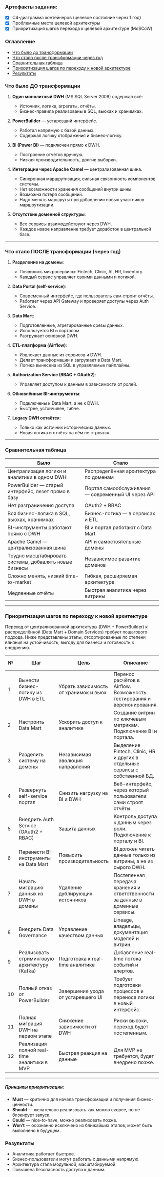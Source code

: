 ### Артефакты задания:
- [x] C4-диаграмма контейнеров (целевое состояние через 1 год)
- [x] Проблемные места целевой архитектуры
- [x] Приоритизация шагов перехода к целевой архитектуре (MoSCoW)

### Оглавление
- [Что было до трансформации](#что-было-до-трансформации)
- [Что стало после трансформации через год](#что-стало-после-трансформации-через-год)
- [Сравнительная таблица](#сравнительная-таблица)
- [Приоритизация шагов по переходу к новой архитектуре](#приоритизация-шагов-по-переходу-к-новой-архитектуре)
- [Результаты](#результаты)

### Что было ДО трансформации
1. **Один монолитный DWH** (MS SQL Server 2008) содержал всё:
   - Источник, логика, агрегаты, отчёты.
   - Бизнес-правила реализованы в SQL, вьюхах и хранимках.

2. **PowerBuilder** — устаревший интерфейс.
   - Работал напрямую с базой данных.
   - Содержал логику отображения и бизнес-логику.

3. **BI (Power BI)** — подключен прямо к DWH.
   - Построение отчётов вручную.
   - Низкая производительность, долгие выборки.

4. **Интеграции через Apache Camel** — централизованная шина.
   - Синхронная маршрутизация, сильная связонность компонентов системы.
   - Нет возможности хранения сообщений внутри шины.
   - Возможна потеря сообщений.
   - Надо менять маршруты при добавлении новых участников маршрутизации.

5. **Отсутствие доменной структуры**:
   - Все сервисы взаимодействуют через DWH.
   - Каждое новое направление требует доработок в центральной базе.

---

### Что стало ПОСЛЕ трансформации (через год)

1. **Разделение на домены**:
   - Появились микросервисы: Fintech, Clinic, AI, HR, Inventory.
   - Каждый сервис управляет своими данными и логикой.

2. **Data Portal (self-service)**:
   - Современный интерфейс, где пользователь сам строит отчёты.
   - Работает через API Gateway и проверяет доступы через Auth Service.

3. **Data Mart**:
   - Подготовленные, агрегированные срезы данных.
   - Используется BI и порталом.
   - Разгружает основной DWH.

4. **ETL-платформа (Airflow)**:
   - Извлекает данные из сервисов и DWH.
   - Делает трансформации и загружает в Data Mart.
   - Логика вынесена из SQL в управляемые пайплайны.

5. **Authorization Service (RBAC + OAuth2)**:
   - Управляет доступом к данным в зависимости от ролей.

6. **Обновлённые BI-инструменты**:
   - Подключены к Data Mart, а не к DWH.
   - Быстрее, устойчивее, гибче.

7. **Legacy DWH остаётся**:
   - Только как источник исторических данных.
   - Новая логика и отчёты на нём не строятся.

---

### Сравнительная таблица
| Было                                                   | Стало                                              |
|--------------------------------------------------------|----------------------------------------------------|
| Централизация логики и аналитики в одном DWH           | Распределённая архитектура по доменам              |
| PowerBuilder — старый интерфейс, лезет прямо в базу    | Портал самообслуживания — современный UI через API |
| Нет разграничения доступа                              | OAuth2 + RBAC                                      |
| Вся бизнес-логика в SQL, вьюхах, хранимках             | Бизнес-логика — в сервисах и ETL                   |
| BI-инструменты работают прямо с DWH                    | BI и портал работают с Data Mart                   |
| Apache Camel — централизованная шина                   | API и самостоятельные домены                       |
| Трудно масштабировать системы, добавлять новые бизнесы | Независимое развитие доменов                       |
| Сложно менять, низкий time-to-market                   | Гибкая, расширяемая архитектура                    |
| Медленные отчёты                                       | Быстрая аналитика через витрины                    |

---

### Приоритизация шагов по переходу к новой архитектуре

Переход от централизованной архитектуры (DWH + PowerBuilder) к распределённой (Data Mart + Domain Services) требует пошагового подхода. Ниже представлены этапы, отсортированные по степени влияния на устойчивость, выгоду для бизнеса и готовность к внедрению.

| № | Шаг                                          | Цель                                  | Описание                                                                      | Приоритет (MoSCoW) |
|---|----------------------------------------------|---------------------------------------|-------------------------------------------------------------------------------|---------------------|
| 1 | Вынести бизнес-логику из DWH в ETL           | Убрать зависимость от хранимок и вьюх | Перенос расчётов в Airflow. Возможность тестирования и версионирования.       | Must |
| 2 | Настроить Data Mart                          | Ускорить доступ к аналитике           | Создание витрин по ключевым метрикам. Подключение BI и портала.               | Must |
| 3 | Разделить систему на домены                  | Независимая эволюция направлений      | Выделение Fintech, Clinic, HR и других в отдельные сервисы с собственной БД.  | Must |
| 4 | Развернуть self-service портал               | Снизить нагрузку на BI и DWH          | Веб-интерфейс, через который пользователи сами строят отчёты.                 | Should |
| 5 | Внедрить Auth Service (OAuth2 + RBAC)        | Защита данных                         | Контроль доступа к данным через роли. Подключение к порталу и BI.             | Should |
| 6 | Перенести BI-инструменты на Data Mart        | Повысить производительность           | BI должен читать данные только из витрины, а не из сырого DWH.                | Should |
| 7 | Начать миграцию данных из DWH в домены       | Удаление дублирующих источников       | Постепенная передача хранения и ответственности за данные в доменные сервисы. | Should |
| 8 | Внедрить Data Governance                     | Управление качеством данных           | Lineage, владельцы, документация моделей и витрин.                            | Should |
| 9 | Реализовать стриминговую архитектуру (Kafka) | Подготовка к real-time аналитике      | Добавление real-time потока событий и алертов.                                | Could |
| 10 | Полный отказ от PowerBuilder                 | Завершение ухода от устаревшего UI    | Требует подготовки процессов и переноса логики в новый интерфейс.             | Won’t |
| 11 | Полная миграция DWH на первом этапе          | Снижение зависимости от DWH           | Риски высоки, переход будет постепенным.                                      | Won’t |
| 12 | Реализация полной real-time аналитики в MVP  | Быстрая реакция на данные             | Для MVP не требуется, будет внедрено позже.                                   | Won’t |

---

##### Принципы приоритизации:
- **Must** — критично для начала трансформации и получения бизнес-ценности.
- **Should** — желательно реализовать как можно скорее, но не блокирует запуск.
- **Could** — nice-to-have, можно реализовать позже.
- **Won’t** — осознанно исключено из ближайших этапов, может быть выполнено в будущем.

### Результаты

- Аналитика работает быстрее.
- Бизнес-пользователи могут работать с данными напрямую.
- Архитектура стала модульной, масштабируемой.
- Повышена безопасность доступа к данным.
